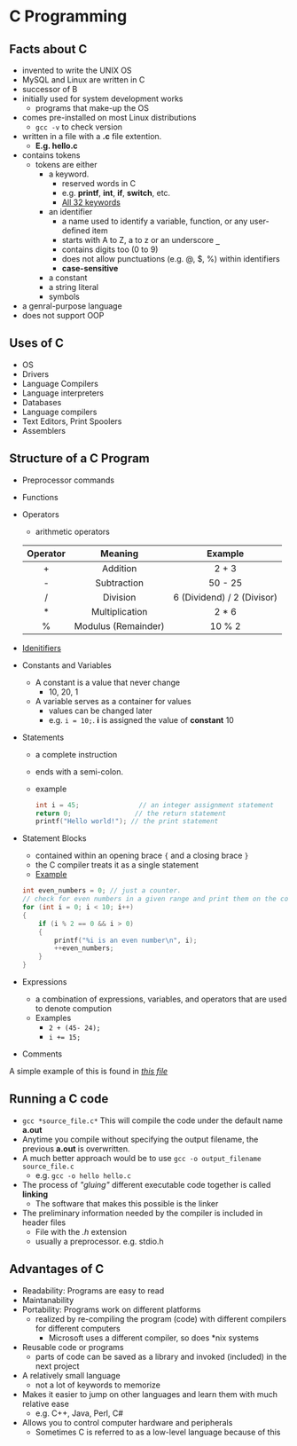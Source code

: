 # C Programming

## Facts about C

- invented to write the UNIX OS
- MySQL and Linux are written in C
- successor of B
- initially used for system development works
  - programs that make-up the OS
- comes pre-installed on most Linux distributions
  - `gcc -v` to check version
- written in a file with a **.c** file extention.
  - **E.g. hello.c**
- contains tokens
  - tokens are either
    - a keyword.
      - reserved words in C
      - e.g. **printf**, **int**, **if**, **switch**, etc.
      - [All 32 keywords](https://www.programiz.com/c-programming/list-all-keywords-c-language)
    - an identifier
      - a name used to identify a variable, function, or any user-defined item
      - starts with A to Z, a to z or an underscore **`_`**
      - contains digits too (0 to 9)
      - does not allow punctuations (e.g. @, $, %) within identifiers
      - **case-sensitive**
    - a constant
    - a string literal
    - symbols
- a genral-purpose language
- does not support OOP

## Uses of C

- OS
- Drivers
- Language Compilers
- Language interpreters
- Databases
- Language compilers
- Text Editors, Print Spoolers
- Assemblers

## Structure of a C Program

- Preprocessor commands
- Functions
- Operators
  - arithmetic operators

  | Operator | Meaning | Example |
  |:-------:|:---------:|:--------:|
  | + | Addition | 2 + 3 |
  | - | Subtraction | 50 - 25 |
  | / | Division | 6 (Dividend) / 2 (Divisor) |
  | * | Multiplication | 2 * 6 |
  | % | Modulus (Remainder) | 10 % 2 |

- [Idenitifiers](#facts-about-c)
- Constants and Variables
  - A constant is a value that never change
    - 10, 20, 1
  - A variable serves as a container for values
    - values can be changed later
    - e.g. `i = 10;`. **i** is assigned the value of **constant** 10
- Statements
  - a complete instruction
  - ends with a semi-colon.
  - example

    ```c
    int i = 45;               // an integer assignment statement
    return 0;                // the return statement
    printf("Hello world!"); // the print statement
    ```

- Statement Blocks
  - contained within an opening brace `{` and a closing brace `}`
  - the C compiler treats it as a single statement
  - [Example](check_even.c)

  ```c
  int even_numbers = 0; // just a counter.
  // check for even numbers in a given range and print them on the console
  for (int i = 0; i < 10; i++) 
  {
      if (i % 2 == 0 && i > 0)
      {
          printf("%i is an even number\n", i);
          ++even_numbers;
      }
  }
  ```

- Expressions
  - a combination of expressions, variables, and operators that are used to denote compution
  - Examples
    - `2 + (45- 24);`
    - `i += 15;`
- Comments

A simple example of this is found in [_this file_](hello.c)

## Running a C code

- `gcc *source_file.c*` This will compile the code under the default name **a.out**
- Anytime you compile without specifying the output filename, the previous **a.out** is overwritten.
- A much better approach would be to use `gcc -o output_filename source_file.c`
  - e.g. `gcc -o hello hello.c`
- The process of _"gluing"_ different executable code together is called **linking**
  - The software that makes this possible is the linker
- The preliminary information needed by the compiler is included in header files
  - File with the _.h_ extension
  - usually a preprocessor. e.g. stdio.h

## Advantages of C

- Readability: Programs are easy to read
- Maintanability
- Portability: Programs work on different platforms
  - realized by re-compiling the program (code) with different compilers for different computers
    - Microsoft uses a different compiler, so does *nix systems
- Reusable code or programs
  - parts of code can be saved as a library and invoked (included) in the next project
- A relatively small language
  - not a lot of keywords to memorize
- Makes it easier to jump on other languages and learn them with much relative ease
  - e.g. C++, Java, Perl, C#
- Allows you to control computer hardware and peripherals
  - Sometimes C is referred to as a low-level language because of this
